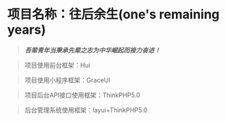 #  项目名称：往后余生(one's remaining years)

> ***吾辈青年当秉承先辈之志为中华崛起而接力奋进！***

> 项目使用前台框架：Hui 

> 项目使用小程序框架：GraceUI

> 项目后台API接口使用框架：ThinkPHP5.0

> 后台管理系统使用框架：layui+ThinkPHP5.0

